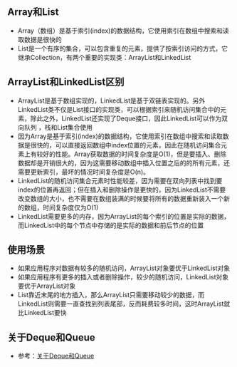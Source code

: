 ## Array和List
* Array（数组）是基于索引(index)的数据结构，它使用索引在数组中搜索和读取数据是很快的
* List是一个有序的集合，可以包含重复的元素，提供了按索引访问的方式，它继承Collection，有两个重要的实现类：ArrayList和LinkedList

## ArrayList和LinkedList区别
* ArrayList是基于数组实现的，LinkedList是基于双链表实现的。另外LinkedList类不仅是List接口的实现类，可以根据索引来随机访问集合中的元素，除此之外，LinkedList还实现了Deque接口，因此LinkedList可以作为双向队列 ，栈和List集合使用
* 因为Array是基于索引(index)的数据结构，它使用索引在数组中搜索和读取数据是很快的，可以直接返回数组中index位置的元素，因此在随机访问集合元素上有较好的性能。Array获取数据的时间复杂度是O(1)，但是要插入、删除数据却是开销很大的，因为这需要移动数组中插入位置之后的的所有元素，还需要更新索引，最坏的情况时间复杂度是O(n)。
* LinkedList的随机访问集合元素时性能较差，因为需要在双向列表中找到要index的位置再返回；但在插入和删除操作是更快的，因为LinkedList不需要改变数组的大小，也不需要在数组装满的时候要将所有的数据重新装入一个新的数组，时间复杂度仅为O(1)
* LinkedList需要更多的内存，因为ArrayList的每个索引的位置是实际的数据，而LinkedList中的每个节点中存储的是实际的数据和前后节点的位置

## 使用场景
* 如果应用程序对数据有较多的随机访问，ArrayList对象要优于LinkedList对象
* 如果应用程序有更多的插入或者删除操作，较少的随机访问，LinkedList对象要优于ArrayList对象
* List靠近末尾的地方插入，那么ArrayList只需要移动较少的数据，而LinkedList则需要一直查找到列表尾部，反而耗费较多时间，这时ArrayList就比LinkedList要快


## 关于Deque和Queue
* 参考：[关于Deque和Queue](https://github.com/shukyoo/notes/blob/master/java/%E5%AD%A6%E4%B9%A0%E7%AC%94%E8%AE%B0/%E5%85%B3%E4%BA%8EDeque%E5%92%8CQueue.md)
